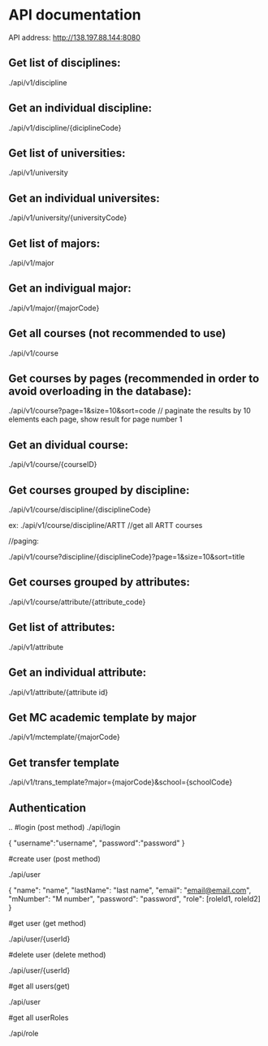 # API documentation

API address: http://138.197.88.144:8080


## Get list of disciplines:

./api/v1/discipline

## Get an individual discipline:

./api/v1/discipline/{diciplineCode}

## Get list of universities:

./api/v1/university

## Get an individual universites:

./api/v1/university/{universityCode}

## Get list of majors:

./api/v1/major

## Get an indivigual major:

./api/v1/major/{majorCode}

## Get all courses (not recommended to use)

./api/v1/course

## Get courses by pages (recommended in order to avoid overloading in the database):

./api/v1/course?page=1&size=10&sort=code // paginate the results by 10 elements each page, show result for page number 1

## Get an dividual course:

./api/v1/course/{courseID}

## Get courses grouped by discipline:

./api/v1/course/discipline/{disciplineCode}

ex: ./api/v1/course/discipline/ARTT  //get all ARTT courses

//paging:

./api/v1/course?discipline/{disciplineCode}?page=1&size=10&sort=title



## Get courses grouped by attributes:

./api/v1/course/attribute/{attribute_code}

## Get list of attributes:

./api/v1/attribute

## Get an individual attribute:

./api/v1/attribute/{attribute id}

## Get MC academic template by major

./api/v1/mctemplate/{majorCode}

## Get transfer template

./api/v1/trans_template?major={majorCode}&school={schoolCode}


## Authentication
..
#login (post method)
./api/login

{
    "username":"username",
    "password":"password"
}

#create user (post method)

./api/user

{
    "name": "name",
    "lastName": "last name",
    "email": "email@email.com",
    "mNumber": "M number",
    "password": "password",
    "role": [roleId1, roleId2]
}

#get user (get method)

./api/user/{userId}

#delete user (delete method)

./api/user/{userId}

#get all users(get)

./api/user

#get all userRoles

./api/role



